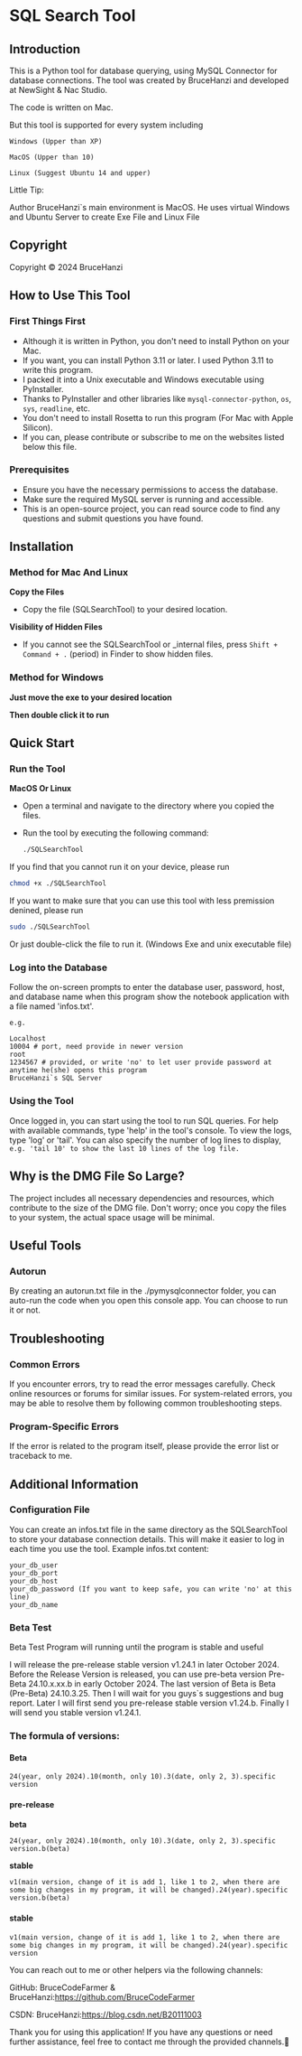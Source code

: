 # SQL Search Tool

## Introduction

This is a Python tool for database querying, using MySQL Connector for database connections. The tool was created by BruceHanzi and developed at NewSight & Nac Studio.

The code is written on Mac.

But this tool is supported for every system including

`
Windows (Upper than XP)
`

`
MacOS (Upper than 10)
`

`
Linux (Suggest Ubuntu 14 and upper)
`

Little Tip:

Author BruceHanzi`s main environment is MacOS. He uses virtual Windows and Ubuntu Server to create Exe File and Linux File

## Copyright

Copyright © 2024 BruceHanzi

## How to Use This Tool

### First Things First
- Although it is written in Python, you don't need to install Python on your Mac.
- If you want, you can install Python 3.11 or later. I used Python 3.11 to write this program.
- I packed it into a Unix executable and Windows executable using PyInstaller.
- Thanks to PyInstaller and other libraries like `mysql-connector-python`, `os`, `sys`, `readline`, etc.
- You don't need to install Rosetta to run this program (For Mac with Apple Silicon).
- If you can, please contribute or subscribe to me on the websites listed below this file.

### Prerequisites
- Ensure you have the necessary permissions to access the database.
- Make sure the required MySQL server is running and accessible.
- This is an open-source project, you can read source code to find any questions and submit questions you have found.

## Installation

### Method for Mac And Linux

**Copy the Files**
- Copy the file (SQLSearchTool) to your desired location.

**Visibility of Hidden Files**
- If you cannot see the SQLSearchTool or _internal files, press `Shift + Command + .` (period) in Finder to show hidden files.

### Method for Windows

**Just move the exe to your desired location**

**Then double click it to run**

## Quick Start

### Run the Tool

**MacOS Or Linux**
- Open a terminal and navigate to the directory where you copied the files.
- Run the tool by executing the following command:

  ```sh
  ./SQLSearchTool
  ```

If you find that you cannot run it on your device, please run

```sh
chmod +x ./SQLSearchTool
```

If you want to make sure that you can use this tool with less premission denined, please run

```sh
sudo ./SQLSearchTool
```

Or just double-click the file to run it. (Windows Exe and unix executable file)

### Log into the Database

Follow the on-screen prompts to enter the database user, password, host, and database name when this program show the notebook application with a file named 'infos.txt'.
```
e.g.

Localhost
10004 # port, need provide in newer version
root
1234567 # provided, or write 'no' to let user provide password at anytime he(she) opens this program
BruceHanzi`s SQL Server
```

### Using the Tool

Once logged in, you can start using the tool to run SQL queries.
For help with available commands, type 'help' in the tool's console.
To view the logs, type 'log' or 'tail'.
You can also specify the number of log lines to display, 
`e.g. 'tail 10' to show the last 10 lines of the log file.`

## Why is the DMG File So Large?

The project includes all necessary dependencies and resources, which contribute to the size of the DMG file.
Don't worry; once you copy the files to your system, the actual space usage will be minimal.

## Useful Tools

### Autorun

By creating an autorun.txt file in the ./pymysqlconnector folder, you can auto-run the code when you open this console app.
You can choose to run it or not.

## Troubleshooting

### Common Errors

If you encounter errors, try to read the error messages carefully.
Check online resources or forums for similar issues.
For system-related errors, you may be able to resolve them by following common troubleshooting steps.

### Program-Specific Errors

If the error is related to the program itself, please provide the error list or traceback to me.

## Additional Information

### Configuration File

You can create an infos.txt file in the same directory as the SQLSearchTool to store your database connection details. This will make it easier to log in each time you use the tool.
Example infos.txt content:

```
your_db_user
your_db_port
your_db_host
your_db_password (If you want to keep safe, you can write 'no' at this line)
your_db_name
```

### Beta Test
Beta Test Program will running until the program is stable and useful

I will release the pre-release stable version v1.24.1 in later October 2024.
Before the Release Version is released, you can use pre-beta version Pre-Beta 24.10.x.xx.b in early October 2024.
The last version of Beta is Beta (Pre-Beta) 24.10.3.25.
Then I will wait for you guys`s suggestions and bug report.
Later I will first send you pre-release stable version v1.24.b.
Finally I will send you stable version v1.24.1.

### The formula of versions:

#### Beta

`24(year, only 2024).10(month, only 10).3(date, only 2, 3).specific version`

#### pre-release

**beta**

`24(year, only 2024).10(month, only 10).3(date, only 2, 3).specific version.b(beta)`

**stable**

`v1(main version, change of it is add 1, like 1 to 2, when there are some big changes in my program, it will be changed).24(year).specific version.b(beta)`

#### stable

`v1(main version, change of it is add 1, like 1 to 2, when there are some big changes in my program, it will be changed).24(year).specific version`



You can reach out to me or other helpers via the following channels:

GitHub: BruceCodeFarmer & BruceHanzi:https://github.com/BruceCodeFarmer

CSDN: BruceHanzi:https://blog.csdn.net/B20111003

Thank you for using this application! If you have any questions or need further assistance, feel free to contact me through the provided channels.🤗
